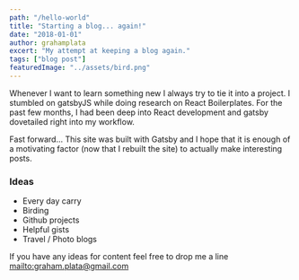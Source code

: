 ```yaml
---
path: "/hello-world"
title: "Starting a blog... again!"
date: "2018-01-01"
author: grahamplata
excert: "My attempt at keeping a blog again."
tags: ["blog post"]
featuredImage: "../assets/bird.png"
---
```


Whenever I want to learn something new I always try to tie it into a project. I stumbled on gatsbyJS while doing research on React Boilerplates. For the past few months, I had been deep into React development and gatsby dovetailed right into my workflow.

Fast forward... This site was built with Gatsby and I hope that it is enough of a motivating factor (now that I rebuilt the site) to actually make interesting posts.

### Ideas

- Every day carry
- Birding
- Github projects
- Helpful gists
- Travel / Photo blogs

If you have any ideas for content feel free to drop me a line <mailto:graham.plata@gmail.com>
